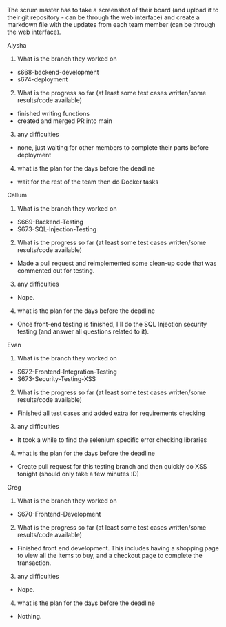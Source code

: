 The scrum master has to take a screenshot of their board (and upload it to their git repository - can be through the web interface) and create a markdown file with the updates from each team member (can be through the web interface).

Alysha

1. What is the branch they worked on

- s668-backend-development
- s674-deployment

2. What is the progress so far (at least some test cases written/some results/code available)

- finished writing functions
- created and merged PR into main

3. any difficulties

- none, just waiting for other members to complete their parts before deployment

4. what is the plan for the days before the deadline

- wait for the rest of the team then do Docker tasks

Callum

1. What is the branch they worked on

- S669-Backend-Testing
- S673-SQL-Injection-Testing

2. What is the progress so far (at least some test cases written/some results/code available)

- Made a pull request and reimplemented some clean-up code that was commented out for testing.

3. any difficulties

- Nope.

4. what is the plan for the days before the deadline

- Once front-end testing is finished, I'll do the SQL Injection security testing (and answer all questions related to it).

Evan

1. What is the branch they worked on

- S672-Frontend-Integration-Testing
- S673-Security-Testing-XSS

2. What is the progress so far (at least some test cases written/some results/code available)

- Finished all test cases and added extra for requirements checking

3. any difficulties

- It took a while to find the selenium specific error checking libraries

4. what is the plan for the days before the deadline

- Create pull request for this testing branch and then quickly do XSS tonight (should only take a few minutes :D)

Greg

1. What is the branch they worked on

- S670-Frontend-Development

2. What is the progress so far (at least some test cases written/some results/code available)

- Finished front end development. This includes having a shopping page to view all the items to buy, and a checkout page to complete the transaction.

3. any difficulties

- Nope.

4. what is the plan for the days before the deadline

- Nothing.
